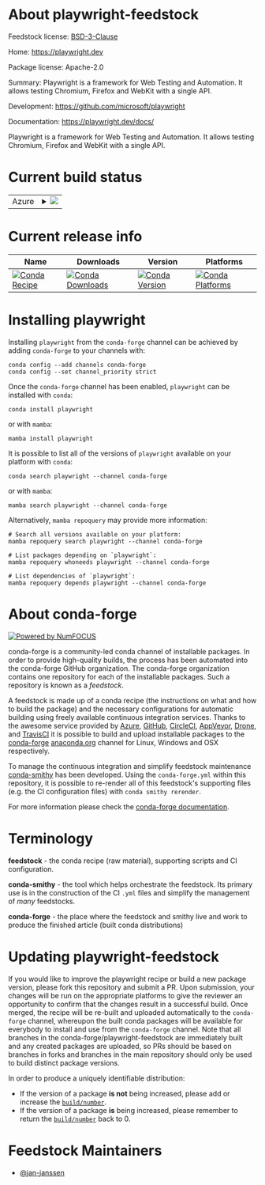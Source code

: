About playwright-feedstock
==========================

Feedstock license: [BSD-3-Clause](https://github.com/conda-forge/playwright-feedstock/blob/main/LICENSE.txt)

Home: https://playwright.dev

Package license: Apache-2.0

Summary: Playwright is a framework for Web Testing and Automation. It allows testing Chromium, Firefox and WebKit with a single API.

Development: https://github.com/microsoft/playwright

Documentation: https://playwright.dev/docs/

Playwright is a framework for Web Testing and Automation. It allows
testing Chromium, Firefox and WebKit with a single API.


Current build status
====================


<table>
    
  <tr>
    <td>Azure</td>
    <td>
      <details>
        <summary>
          <a href="https://dev.azure.com/conda-forge/feedstock-builds/_build/latest?definitionId=22547&branchName=main">
            <img src="https://dev.azure.com/conda-forge/feedstock-builds/_apis/build/status/playwright-feedstock?branchName=main">
          </a>
        </summary>
        <table>
          <thead><tr><th>Variant</th><th>Status</th></tr></thead>
          <tbody><tr>
              <td>linux_64_nodejs20</td>
              <td>
                <a href="https://dev.azure.com/conda-forge/feedstock-builds/_build/latest?definitionId=22547&branchName=main">
                  <img src="https://dev.azure.com/conda-forge/feedstock-builds/_apis/build/status/playwright-feedstock?branchName=main&jobName=linux&configuration=linux%20linux_64_nodejs20" alt="variant">
                </a>
              </td>
            </tr><tr>
              <td>linux_64_nodejs22</td>
              <td>
                <a href="https://dev.azure.com/conda-forge/feedstock-builds/_build/latest?definitionId=22547&branchName=main">
                  <img src="https://dev.azure.com/conda-forge/feedstock-builds/_apis/build/status/playwright-feedstock?branchName=main&jobName=linux&configuration=linux%20linux_64_nodejs22" alt="variant">
                </a>
              </td>
            </tr><tr>
              <td>linux_aarch64_nodejs20</td>
              <td>
                <a href="https://dev.azure.com/conda-forge/feedstock-builds/_build/latest?definitionId=22547&branchName=main">
                  <img src="https://dev.azure.com/conda-forge/feedstock-builds/_apis/build/status/playwright-feedstock?branchName=main&jobName=linux&configuration=linux%20linux_aarch64_nodejs20" alt="variant">
                </a>
              </td>
            </tr><tr>
              <td>linux_aarch64_nodejs22</td>
              <td>
                <a href="https://dev.azure.com/conda-forge/feedstock-builds/_build/latest?definitionId=22547&branchName=main">
                  <img src="https://dev.azure.com/conda-forge/feedstock-builds/_apis/build/status/playwright-feedstock?branchName=main&jobName=linux&configuration=linux%20linux_aarch64_nodejs22" alt="variant">
                </a>
              </td>
            </tr><tr>
              <td>osx_64_nodejs20</td>
              <td>
                <a href="https://dev.azure.com/conda-forge/feedstock-builds/_build/latest?definitionId=22547&branchName=main">
                  <img src="https://dev.azure.com/conda-forge/feedstock-builds/_apis/build/status/playwright-feedstock?branchName=main&jobName=osx&configuration=osx%20osx_64_nodejs20" alt="variant">
                </a>
              </td>
            </tr><tr>
              <td>osx_64_nodejs22</td>
              <td>
                <a href="https://dev.azure.com/conda-forge/feedstock-builds/_build/latest?definitionId=22547&branchName=main">
                  <img src="https://dev.azure.com/conda-forge/feedstock-builds/_apis/build/status/playwright-feedstock?branchName=main&jobName=osx&configuration=osx%20osx_64_nodejs22" alt="variant">
                </a>
              </td>
            </tr><tr>
              <td>osx_arm64_nodejs20</td>
              <td>
                <a href="https://dev.azure.com/conda-forge/feedstock-builds/_build/latest?definitionId=22547&branchName=main">
                  <img src="https://dev.azure.com/conda-forge/feedstock-builds/_apis/build/status/playwright-feedstock?branchName=main&jobName=osx&configuration=osx%20osx_arm64_nodejs20" alt="variant">
                </a>
              </td>
            </tr><tr>
              <td>osx_arm64_nodejs22</td>
              <td>
                <a href="https://dev.azure.com/conda-forge/feedstock-builds/_build/latest?definitionId=22547&branchName=main">
                  <img src="https://dev.azure.com/conda-forge/feedstock-builds/_apis/build/status/playwright-feedstock?branchName=main&jobName=osx&configuration=osx%20osx_arm64_nodejs22" alt="variant">
                </a>
              </td>
            </tr>
          </tbody>
        </table>
      </details>
    </td>
  </tr>
</table>

Current release info
====================

| Name | Downloads | Version | Platforms |
| --- | --- | --- | --- |
| [![Conda Recipe](https://img.shields.io/badge/recipe-playwright-green.svg)](https://anaconda.org/conda-forge/playwright) | [![Conda Downloads](https://img.shields.io/conda/dn/conda-forge/playwright.svg)](https://anaconda.org/conda-forge/playwright) | [![Conda Version](https://img.shields.io/conda/vn/conda-forge/playwright.svg)](https://anaconda.org/conda-forge/playwright) | [![Conda Platforms](https://img.shields.io/conda/pn/conda-forge/playwright.svg)](https://anaconda.org/conda-forge/playwright) |

Installing playwright
=====================

Installing `playwright` from the `conda-forge` channel can be achieved by adding `conda-forge` to your channels with:

```
conda config --add channels conda-forge
conda config --set channel_priority strict
```

Once the `conda-forge` channel has been enabled, `playwright` can be installed with `conda`:

```
conda install playwright
```

or with `mamba`:

```
mamba install playwright
```

It is possible to list all of the versions of `playwright` available on your platform with `conda`:

```
conda search playwright --channel conda-forge
```

or with `mamba`:

```
mamba search playwright --channel conda-forge
```

Alternatively, `mamba repoquery` may provide more information:

```
# Search all versions available on your platform:
mamba repoquery search playwright --channel conda-forge

# List packages depending on `playwright`:
mamba repoquery whoneeds playwright --channel conda-forge

# List dependencies of `playwright`:
mamba repoquery depends playwright --channel conda-forge
```


About conda-forge
=================

[![Powered by
NumFOCUS](https://img.shields.io/badge/powered%20by-NumFOCUS-orange.svg?style=flat&colorA=E1523D&colorB=007D8A)](https://numfocus.org)

conda-forge is a community-led conda channel of installable packages.
In order to provide high-quality builds, the process has been automated into the
conda-forge GitHub organization. The conda-forge organization contains one repository
for each of the installable packages. Such a repository is known as a *feedstock*.

A feedstock is made up of a conda recipe (the instructions on what and how to build
the package) and the necessary configurations for automatic building using freely
available continuous integration services. Thanks to the awesome service provided by
[Azure](https://azure.microsoft.com/en-us/services/devops/), [GitHub](https://github.com/),
[CircleCI](https://circleci.com/), [AppVeyor](https://www.appveyor.com/),
[Drone](https://cloud.drone.io/welcome), and [TravisCI](https://travis-ci.com/)
it is possible to build and upload installable packages to the
[conda-forge](https://anaconda.org/conda-forge) [anaconda.org](https://anaconda.org/)
channel for Linux, Windows and OSX respectively.

To manage the continuous integration and simplify feedstock maintenance
[conda-smithy](https://github.com/conda-forge/conda-smithy) has been developed.
Using the ``conda-forge.yml`` within this repository, it is possible to re-render all of
this feedstock's supporting files (e.g. the CI configuration files) with ``conda smithy rerender``.

For more information please check the [conda-forge documentation](https://conda-forge.org/docs/).

Terminology
===========

**feedstock** - the conda recipe (raw material), supporting scripts and CI configuration.

**conda-smithy** - the tool which helps orchestrate the feedstock.
                   Its primary use is in the construction of the CI ``.yml`` files
                   and simplify the management of *many* feedstocks.

**conda-forge** - the place where the feedstock and smithy live and work to
                  produce the finished article (built conda distributions)


Updating playwright-feedstock
=============================

If you would like to improve the playwright recipe or build a new
package version, please fork this repository and submit a PR. Upon submission,
your changes will be run on the appropriate platforms to give the reviewer an
opportunity to confirm that the changes result in a successful build. Once
merged, the recipe will be re-built and uploaded automatically to the
`conda-forge` channel, whereupon the built conda packages will be available for
everybody to install and use from the `conda-forge` channel.
Note that all branches in the conda-forge/playwright-feedstock are
immediately built and any created packages are uploaded, so PRs should be based
on branches in forks and branches in the main repository should only be used to
build distinct package versions.

In order to produce a uniquely identifiable distribution:
 * If the version of a package **is not** being increased, please add or increase
   the [``build/number``](https://docs.conda.io/projects/conda-build/en/latest/resources/define-metadata.html#build-number-and-string).
 * If the version of a package **is** being increased, please remember to return
   the [``build/number``](https://docs.conda.io/projects/conda-build/en/latest/resources/define-metadata.html#build-number-and-string)
   back to 0.

Feedstock Maintainers
=====================

* [@jan-janssen](https://github.com/jan-janssen/)

